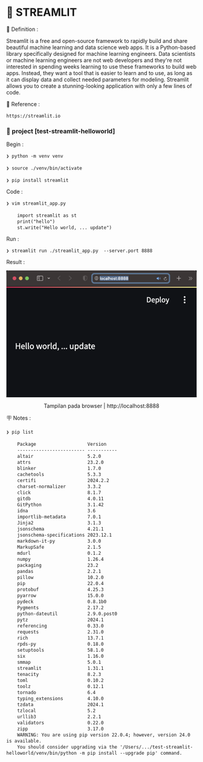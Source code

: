 # &#x1F6A9; STREAMLIT


&#x1F535; Definition : 

Streamlit is a free and open-source framework to rapidly build and share beautiful machine learning and data science web apps. It is a Python-based library specifically designed for machine learning engineers. Data scientists or machine learning engineers are not web developers and they're not interested in spending weeks learning to use these frameworks to build web apps. Instead, they want a tool that is easier to learn and to use, as long as it can display data and collect needed parameters for modeling. Streamlit allows you to create a stunning-looking application with only a few lines of code.



&#x1F535; Reference : 

	https://streamlit.io


### &#x1F680; project [test-streamlit-helloworld]

Begin :

	❯ python -m venv venv

	❯ source ./venv/bin/activate

	❯ pip install streamlit


Code : 

	❯ vim streamlit_app.py

		import streamlit as st
		print("hello")
		st.write("Hello world, ... update")

Run :

	❯ streamlit run ./streamlit_app.py  --server.port 8888


Result : 

<p align="center">
    <img src="./ss_test-streamlit-hello-world.png" alt="ss_test-streamlit-hello-world" style="display: block; margin: 0 auto;">
</p>
<p align="center">Tampilan pada browser | http://localhost:8888</p>

&#x1FAA7; Notes :

	❯ pip list

		Package                   Version
		------------------------- -----------
		altair                    5.2.0
		attrs                     23.2.0
		blinker                   1.7.0
		cachetools                5.3.3
		certifi                   2024.2.2
		charset-normalizer        3.3.2
		click                     8.1.7
		gitdb                     4.0.11
		GitPython                 3.1.42
		idna                      3.6
		importlib-metadata        7.0.1
		Jinja2                    3.1.3
		jsonschema                4.21.1
		jsonschema-specifications 2023.12.1
		markdown-it-py            3.0.0
		MarkupSafe                2.1.5
		mdurl                     0.1.2
		numpy                     1.26.4
		packaging                 23.2
		pandas                    2.2.1
		pillow                    10.2.0
		pip                       22.0.4
		protobuf                  4.25.3
		pyarrow                   15.0.0
		pydeck                    0.8.1b0
		Pygments                  2.17.2
		python-dateutil           2.9.0.post0
		pytz                      2024.1
		referencing               0.33.0
		requests                  2.31.0
		rich                      13.7.1
		rpds-py                   0.18.0
		setuptools                58.1.0
		six                       1.16.0
		smmap                     5.0.1
		streamlit                 1.31.1
		tenacity                  8.2.3
		toml                      0.10.2
		toolz                     0.12.1
		tornado                   6.4
		typing_extensions         4.10.0
		tzdata                    2024.1
		tzlocal                   5.2
		urllib3                   2.2.1
		validators                0.22.0
		zipp                      3.17.0
		WARNING: You are using pip version 22.0.4; however, version 24.0 is available.
		You should consider upgrading via the '/Users/.../test-streamlit-helloworld/venv/bin/python -m pip install --upgrade pip' command.